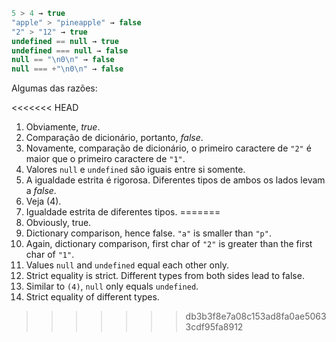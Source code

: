 

```js no-beautify
5 > 4 → true
"apple" > "pineapple" → false
"2" > "12" → true 
undefined == null → true 
undefined === null → false 
null == "\n0\n" → false
null === +"\n0\n" → false 
```

Algumas das razões:

<<<<<<< HEAD
1. Obviamente, *true*.
2. Comparação de dicionário, portanto, *false*.
3. Novamente, comparação de dicionário, o primeiro caractere de `"2"` é maior que o primeiro caractere de `"1"`.
4. Valores `null` e `undefined` são iguais entre si somente.
5. A igualdade estrita é rigorosa. Diferentes tipos de ambos os lados levam a *false*.
6. Veja (4).
7. Igualdade estrita de diferentes tipos.
=======
1. Obviously, true.
2. Dictionary comparison, hence false. `"a"` is smaller than `"p"`.
3. Again, dictionary comparison, first char of `"2"` is greater than the first char of `"1"`.
4. Values `null` and `undefined` equal each other only.
5. Strict equality is strict. Different types from both sides lead to false.
6. Similar to `(4)`, `null` only equals `undefined`.
7. Strict equality of different types.
>>>>>>> db3b3f8e7a08c153ad8fa0ae50633cdf95fa8912
